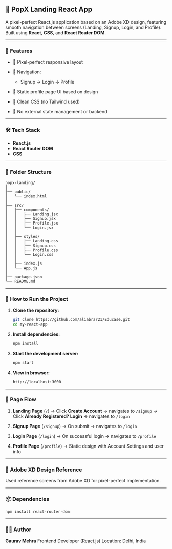 ## 📘 PopX Landing React App

A pixel-perfect React.js application based on an Adobe XD design, featuring smooth navigation between screens (Landing, Signup, Login, and Profile). Built using **React**, **CSS**, and **React Router DOM**.

---

### 📌 Features

- 🔹 Pixel-perfect responsive layout
- 🔹 Navigation:

  - Signup → Login → Profile

- 🔹 Static profile page UI based on design
- 🔹 Clean CSS (no Tailwind used)
- 🔹 No external state management or backend

---

### 🛠️ Tech Stack

- **React.js**
- **React Router DOM**
- **CSS**

---

### 📁 Folder Structure

```
popx-landing/
│
├── public/
│   └── index.html
│
├── src/
│   ├── components/
│   │   ├── Landing.jsx
│   │   ├── Signup.jsx
│   │   ├── Profile.jsx
│   │   └── Login.jsx
│   │
│   ├── styles/
│   │   ├── Landing.css
│   │   ├── Signup.css
│   │   ├── Profile.css
│   │   └── Login.css
│   │
│   ├── index.js
│   └── App.js
│
├── package.json
└── README.md
```

---

### 🚀 How to Run the Project

1. **Clone the repository:**

   ```bash
   git clone https://github.com/aliabrar21/Educase.git
   cd my-react-app
   ```

2. **Install dependencies:**

   ```bash
   npm install
   ```

3. **Start the development server:**

   ```bash
   npm start
   ```

4. **View in browser:**

   ```
   http://localhost:3000
   ```

---

### 🔗 Page Flow

1. **Landing Page** (`/`)
   → Click **Create Account** → navigates to `/signup`
   → Click **Already Registered? Login** → navigates to `/login`

2. **Signup Page** (`/signup`)
   → On submit → navigates to `/login`

3. **Login Page** (`/login`)
   → On successful login → navigates to `/profile`

4. **Profile Page** (`/profile`)
   → Static design with Account Settings and user info

---

### 📸 Adobe XD Design Reference

Used reference screens from Adobe XD for pixel-perfect implementation.

---

### 📦 Dependencies

```bash
npm install react-router-dom
```

---

### 👨‍💻 Author

**Gaurav Mehra**
Frontend Developer (React.js)
Location: Delhi, India

